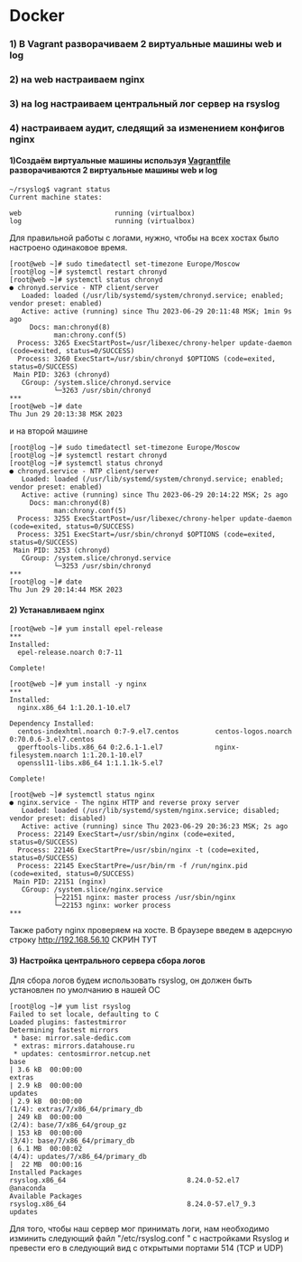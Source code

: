 # Docker
### 1) В Vagrant разворачиваем 2 виртуальные машины web и log
### 2) на web настраиваем nginx
### 3) на log настраиваем центральный лог сервер на rsyslog
### 4) настраиваем аудит, следящий за изменением конфигов nginx 
   
#### 1)Создаём виртуальные машины используя  [Vagrantfile](https://github.com/SalnikovAnton/rsyslog/blob/main/Vagrantfile "Vagrantfile") разворачиваются 2 виртуальные машины web и log  
```
~/rsyslog$ vagrant status
Current machine states:

web                       running (virtualbox)
log                       running (virtualbox)
```
Для правильной работы c логами, нужно, чтобы на всех хостах было настроено одинаковое время.
```
[root@web ~]# sudo timedatectl set-timezone Europe/Moscow
[root@log ~]# systemctl restart chronyd
[root@web ~]# systemctl status chronyd
● chronyd.service - NTP client/server
   Loaded: loaded (/usr/lib/systemd/system/chronyd.service; enabled; vendor preset: enabled)
   Active: active (running) since Thu 2023-06-29 20:11:48 MSK; 1min 9s ago
     Docs: man:chronyd(8)
           man:chrony.conf(5)
  Process: 3265 ExecStartPost=/usr/libexec/chrony-helper update-daemon (code=exited, status=0/SUCCESS)
  Process: 3260 ExecStart=/usr/sbin/chronyd $OPTIONS (code=exited, status=0/SUCCESS)
 Main PID: 3263 (chronyd)
   CGroup: /system.slice/chronyd.service
           └─3263 /usr/sbin/chronyd
***
[root@web ~]# date
Thu Jun 29 20:13:38 MSK 2023
```
и на второй машине
```
[root@log ~]# sudo timedatectl set-timezone Europe/Moscow
[root@log ~]# systemctl restart chronyd
[root@log ~]# systemctl status chronyd
● chronyd.service - NTP client/server
   Loaded: loaded (/usr/lib/systemd/system/chronyd.service; enabled; vendor preset: enabled)
   Active: active (running) since Thu 2023-06-29 20:14:22 MSK; 2s ago
     Docs: man:chronyd(8)
           man:chrony.conf(5)
  Process: 3255 ExecStartPost=/usr/libexec/chrony-helper update-daemon (code=exited, status=0/SUCCESS)
  Process: 3251 ExecStart=/usr/sbin/chronyd $OPTIONS (code=exited, status=0/SUCCESS)
 Main PID: 3253 (chronyd)
   CGroup: /system.slice/chronyd.service
           └─3253 /usr/sbin/chronyd
***
[root@log ~]# date
Thu Jun 29 20:14:44 MSK 2023
```
#### 2) Устанавливаем nginx
```
[root@web ~]# yum install epel-release
***
Installed:
  epel-release.noarch 0:7-11                                                                         

Complete!

[root@web ~]# yum install -y nginx
***
Installed:
  nginx.x86_64 1:1.20.1-10.el7                                                                       

Dependency Installed:
  centos-indexhtml.noarch 0:7-9.el7.centos         centos-logos.noarch 0:70.0.6-3.el7.centos        
  gperftools-libs.x86_64 0:2.6.1-1.el7             nginx-filesystem.noarch 1:1.20.1-10.el7          
  openssl11-libs.x86_64 1:1.1.1k-5.el7            

Complete!

[root@web ~]# systemctl status nginx
● nginx.service - The nginx HTTP and reverse proxy server
   Loaded: loaded (/usr/lib/systemd/system/nginx.service; disabled; vendor preset: disabled)
   Active: active (running) since Thu 2023-06-29 20:36:23 MSK; 2s ago
  Process: 22149 ExecStart=/usr/sbin/nginx (code=exited, status=0/SUCCESS)
  Process: 22146 ExecStartPre=/usr/sbin/nginx -t (code=exited, status=0/SUCCESS)
  Process: 22145 ExecStartPre=/usr/bin/rm -f /run/nginx.pid (code=exited, status=0/SUCCESS)
 Main PID: 22151 (nginx)
   CGroup: /system.slice/nginx.service
           ├─22151 nginx: master process /usr/sbin/nginx
           └─22153 nginx: worker process
***
```
Также работу nginx проверяем на хосте. В браузере введем в адерсную строку http://192.168.56.10 
СКРИН ТУТ

#### 3) Настройка центрального сервера сбора логов   
Для сбора логов будем использовать rsyslog, он должен быть установлен по умолчанию в нашей ОС
```
[root@log ~]# yum list rsyslog
Failed to set locale, defaulting to C
Loaded plugins: fastestmirror
Determining fastest mirrors
 * base: mirror.sale-dedic.com
 * extras: mirrors.datahouse.ru
 * updates: centosmirror.netcup.net
base                                                                          | 3.6 kB  00:00:00     
extras                                                                        | 2.9 kB  00:00:00     
updates                                                                       | 2.9 kB  00:00:00     
(1/4): extras/7/x86_64/primary_db                                             | 249 kB  00:00:00     
(2/4): base/7/x86_64/group_gz                                                 | 153 kB  00:00:00     
(3/4): base/7/x86_64/primary_db                                               | 6.1 MB  00:00:02     
(4/4): updates/7/x86_64/primary_db                                            |  22 MB  00:00:16     
Installed Packages
rsyslog.x86_64                              8.24.0-52.el7                                   @anaconda
Available Packages
rsyslog.x86_64                              8.24.0-57.el7_9.3                               updates  
``` 
Для того, чтобы наш сервер мог принимать логи, нам необходимо изминить следующий файл "/etc/rsyslog.conf
" с настройками Rsyslog и превести его в следующий вид с открытыми портами 514 (TCP и UDP)










